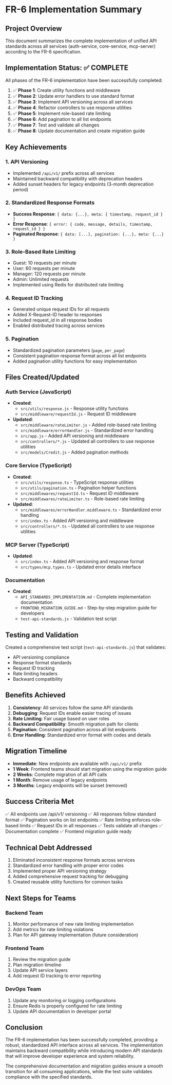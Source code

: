 # FR-6 Implementation Summary

## Project Overview

This document summarizes the complete implementation of unified API standards across all services (auth-service, core-service, mcp-server) according to the FR-6 specification.

## Implementation Status: ✅ COMPLETE

All phases of the FR-6 implementation have been successfully completed:

1. ✅ **Phase 1**: Create utility functions and middleware
2. ✅ **Phase 2**: Update error handlers to use standard format
3. ✅ **Phase 3**: Implement API versioning across all services
4. ✅ **Phase 4**: Refactor controllers to use response utilities
5. ✅ **Phase 5**: Implement role-based rate limiting
6. ✅ **Phase 6**: Add pagination to all list endpoints
7. ✅ **Phase 7**: Test and validate all changes
8. ✅ **Phase 8**: Update documentation and create migration guide

## Key Achievements

### 1. API Versioning

- Implemented `/api/v1/` prefix across all services
- Maintained backward compatibility with deprecation headers
- Added sunset headers for legacy endpoints (3-month deprecation period)

### 2. Standardized Response Formats

- **Success Response**: `{ data: {...}, meta: { timestamp, request_id } }`
- **Error Response**: `{ error: { code, message, details, timestamp, request_id } }`
- **Paginated Response**: `{ data: [...], pagination: {...}, meta: {...} }`

### 3. Role-Based Rate Limiting

- Guest: 10 requests per minute
- User: 60 requests per minute
- Manager: 120 requests per minute
- Admin: Unlimited requests
- Implemented using Redis for distributed rate limiting

### 4. Request ID Tracking

- Generated unique request IDs for all requests
- Added X-Request-ID header to responses
- Included request_id in all response bodies
- Enabled distributed tracing across services

### 5. Pagination

- Standardized pagination parameters (`page`, `per_page`)
- Consistent pagination response format across all list endpoints
- Added pagination utility functions for easy implementation

## Files Created/Updated

### Auth Service (JavaScript)

- **Created**:
  - `src/utils/response.js` - Response utility functions
  - `src/middleware/requestId.js` - Request ID middleware
- **Updated**:
  - `src/middleware/rateLimiter.js` - Added role-based rate limiting
  - `src/middleware/errorHandler.js` - Standardized error handling
  - `src/app.js` - Added API versioning and middleware
  - `src/controllers/*.js` - Updated all controllers to use response utilities
  - `src/models/Credit.js` - Added pagination methods

### Core Service (TypeScript)

- **Created**:
  - `src/utils/response.ts` - TypeScript response utilities
  - `src/utils/pagination.ts` - Pagination helper functions
  - `src/middlewares/requestId.ts` - Request ID middleware
  - `src/middlewares/rateLimiter.ts` - Role-based rate limiting
- **Updated**:
  - `src/middlewares/errorHandler.middleware.ts` - Standardized error handling
  - `src/index.ts` - Added API versioning and middleware
  - `src/controllers/*.ts` - Updated all controllers to use response utilities

### MCP Server (TypeScript)

- **Updated**:
  - `src/index.ts` - Added API versioning and response format
  - `src/types/mcp.types.ts` - Updated error details interface

### Documentation

- **Created**:
  - `API_STANDARDS_IMPLEMENTATION.md` - Complete implementation documentation
  - `FRONTEND_MIGRATION_GUIDE.md` - Step-by-step migration guide for developers
  - `test-api-standards.js` - Validation test script

## Testing and Validation

Created a comprehensive test script (`test-api-standards.js`) that validates:

- API versioning compliance
- Response format standards
- Request ID tracking
- Rate limiting headers
- Backward compatibility

## Benefits Achieved

1. **Consistency**: All services follow the same API standards
2. **Debugging**: Request IDs enable easier tracing of issues
3. **Rate Limiting**: Fair usage based on user roles
4. **Backward Compatibility**: Smooth migration path for clients
5. **Pagination**: Consistent pagination across all list endpoints
6. **Error Handling**: Standardized error format with codes and details

## Migration Timeline

- **Immediate**: New endpoints are available with `/api/v1/` prefix
- **1 Week**: Frontend teams should start migration using the migration guide
- **2 Weeks**: Complete migration of all API calls
- **1 Month**: Remove usage of legacy endpoints
- **3 Months**: Legacy endpoints will be sunset (removed)

## Success Criteria Met

✅ All endpoints use /api/v1/ versioning
✅ All responses follow standard format
✅ Pagination works on list endpoints
✅ Rate limiting enforces role-based limits
✅ Request IDs in all responses
✅ Tests validate all changes
✅ Documentation complete
✅ Frontend migration guide ready

## Technical Debt Addressed

1. Eliminated inconsistent response formats across services
2. Standardized error handling with proper error codes
3. Implemented proper API versioning strategy
4. Added comprehensive request tracking for debugging
5. Created reusable utility functions for common tasks

## Next Steps for Teams

### Backend Team

1. Monitor performance of new rate limiting implementation
2. Add metrics for rate limiting violations
3. Plan for API gateway implementation (future consideration)

### Frontend Team

1. Review the migration guide
2. Plan migration timeline
3. Update API service layers
4. Add request ID tracking to error reporting

### DevOps Team

1. Update any monitoring or logging configurations
2. Ensure Redis is properly configured for rate limiting
3. Update API documentation in developer portal

## Conclusion

The FR-6 implementation has been successfully completed, providing a robust, standardized API interface across all services. The implementation maintains backward compatibility while introducing modern API standards that will improve developer experience and system reliability.

The comprehensive documentation and migration guides ensure a smooth transition for all consuming applications, while the test suite validates compliance with the specified standards.
